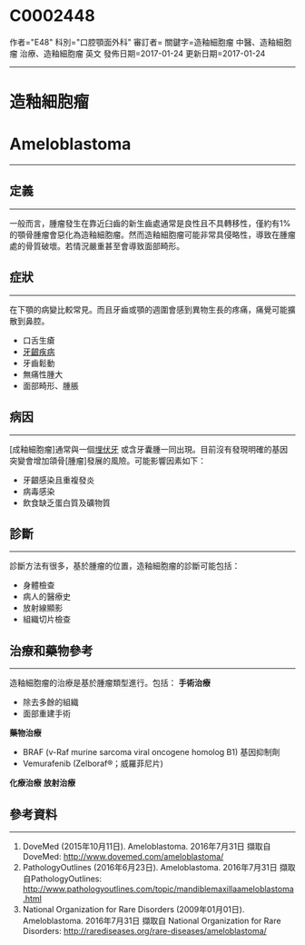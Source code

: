 # C0002448
作者="E48"
科別="口腔顎面外科"
審訂者=
關鍵字=造釉細胞瘤 中醫、造釉細胞瘤 治療、造釉細胞瘤 英文
發佈日期=2017-01-24
更新日期=2017-01-24

----------
# 造釉細胞瘤
# Ameloblastoma
----------
## 定義
----------

一般而言，腫瘤發生在靠近臼齒的新生齒處通常是良性且不具轉移性，僅約有1%的顎骨腫瘤會惡化為造釉細胞瘤。然而造釉細胞瘤可能非常具侵略性，導致在腫瘤處的骨質破壞。若情況嚴重甚至會導致面部畸形。

## 症狀
----------

在下顎的病變比較常見。而且牙齒或顎的週圍會感到異物生長的疼痛，痛覺可能擴散到鼻腔。

- 口舌生瘡
- [牙齦疾病](C0017563)
- 牙齒鬆動
- 無痛性腫大
- 面部畸形、腫脹
## 病因
----------

[成釉細胞瘤]通常與一個[埋伏牙](阻生牙) 或含牙囊腫一同出現。目前沒有發現明確的基因突變會增加頜骨[腫瘤]發展的風險。可能影響因素如下：

- 牙齦感染且重複發炎
- 病毒感染
- 飲食缺乏蛋白質及礦物質
## 診斷
----------

診斷方法有很多，基於腫瘤的位置，造釉細胞瘤的診斷可能包括：

- 身體檢查
- 病人的醫療史
- 放射線顯影
- 組織切片檢查
## 治療和藥物參考
----------

造釉細胞瘤的治療是基於腫瘤類型進行。包括：
**手術治療**

- 除去多餘的組織
- 面部重建手術

**藥物治療**

- BRAF (v-Raf murine sarcoma viral oncogene homolog B1) 基因抑制劑
-  Vemurafenib (Zelboraf®；威羅菲尼片)

**化療治療**
**放射治療**

## 參考資料
----------
1. DoveMed (2015年10月11日). Ameloblastoma. 2016年7月31日 擷取自 DoveMed: http://www.dovemed.com/ameloblastoma/
2. PathologyOutlines (2016年6月23日). Ameloblastoma. 2016年7月31日 擷取自PathologyOutlines:
  http://www.pathologyoutlines.com/topic/mandiblemaxillaameloblastoma.html
3. National Organization for Rare Disorders (2009年01月01日). Ameloblastoma. 2016年7月31日 擷取自 National Organization for Rare Disorders:
  http://rarediseases.org/rare-diseases/ameloblastoma/



